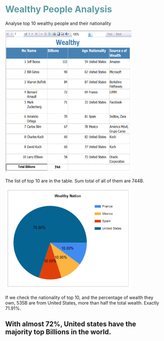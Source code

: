 <html>
<body>
<h1 style="color: #5e9ca0;">Wealthy People Analysis</h1>
<p>Analyse top 10 wealthy people and their nationality</p>
<p><img src="Images/wealthy01.jpg" alt="" width="400" height="450" /></p>
<p>The list of top 10 are in the table. Sum total of all of them are 744B.</p>
<p><img src="Images/wealthy02.jpg" alt="" width="400" /></p>
<p>If we check the nationality of top 10, and the percentage of wealth they own, 535B are from United States, more than half the total wealth. Exactly 71.91%.</p>

<h2>With almost 72%, United states have the majority top Billions in the world.</h2>
</body>
</html>
